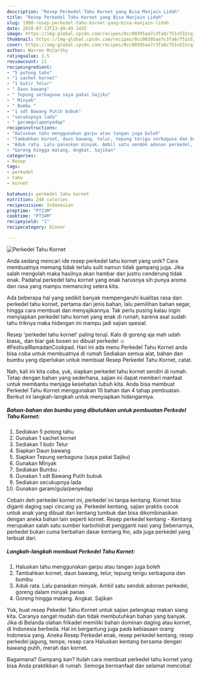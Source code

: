 ```yaml
---
description: "Resep Perkedel Tahu Kornet yang Bisa Manjain Lidah"
title: "Resep Perkedel Tahu Kornet yang Bisa Manjain Lidah"
slug: 1900-resep-perkedel-tahu-kornet-yang-bisa-manjain-lidah
date: 2020-07-13T23:49:49.143Z
image: https://img-global.cpcdn.com/recipes/0cc00395aa7c3fa0/751x532cq70/perkedel-tahu-kornet-foto-resep-utama.jpg
thumbnail: https://img-global.cpcdn.com/recipes/0cc00395aa7c3fa0/751x532cq70/perkedel-tahu-kornet-foto-resep-utama.jpg
cover: https://img-global.cpcdn.com/recipes/0cc00395aa7c3fa0/751x532cq70/perkedel-tahu-kornet-foto-resep-utama.jpg
author: Warren McCarthy
ratingvalue: 3.5
reviewcount: 11
recipeingredient:
- "5 potong tahu"
- "1 sachet kornet"
- "1 butir Telur"
- " Daun bawang"
- " Tepung serbaguna saya pakai Sajiku"
- " Minyak"
- " Bumbu "
- "1 sdt Bawang Putih bubuk"
- "secukupnya lada"
- " garamgulapenyedap"
recipeinstructions:
- "Haluskan tahu menggunakan garpu atau tangan juga boleh"
- "Tambahkan kornet, daun bawang, telur, tepung terigu serbaguna dan bumbu"
- "Aduk rata. Lalu panaskan minyak. Ambil satu sendok adonan perkedel, goreng dalam minyak panas"
- "Goreng hingga matang. Angkat. Sajikan"
categories:
- Resep
tags:
- perkedel
- tahu
- kornet

katakunci: perkedel tahu kornet 
nutrition: 248 calories
recipecuisine: Indonesian
preptime: "PT23M"
cooktime: "PT34M"
recipeyield: "1"
recipecategory: Dinner

---
```



![Perkedel Tahu Kornet](https://img-global.cpcdn.com/recipes/0cc00395aa7c3fa0/751x532cq70/perkedel-tahu-kornet-foto-resep-utama.jpg)

Anda sedang mencari ide resep perkedel tahu kornet yang unik? Cara membuatnya memang tidak terlalu sulit namun tidak gampang juga. Jika salah mengolah maka hasilnya akan hambar dan justru cenderung tidak enak. Padahal perkedel tahu kornet yang enak harusnya sih punya aroma dan rasa yang mampu memancing selera kita.

Ada beberapa hal yang sedikit banyak mempengaruhi kualitas rasa dari perkedel tahu kornet, pertama dari jenis bahan, lalu pemilihan bahan segar, hingga cara membuat dan menyajikannya. Tak perlu pusing kalau ingin menyiapkan perkedel tahu kornet yang enak di rumah, karena asal sudah tahu triknya maka hidangan ini mampu jadi sajian spesial.

Resep &#39;perkedel tahu kornet&#39; paling teruji. Kalo di goreng aja mah udah biasa,, dan biar gak bosen so dibuat perkedel ☺ #FestivalRamadanCookpad. Hari ini ada menu Perkedel Tahu Kornet anda bisa coba untuk membuatnya di rumah Sediakan semua alat, bahan dan bumbu yang diperlukan untuk membuat Resep Perkedel Tahu Kornet, catat.


Nah, kali ini kita coba, yuk, siapkan perkedel tahu kornet sendiri di rumah. Tetap dengan bahan yang sederhana, sajian ini dapat memberi manfaat untuk membantu menjaga kesehatan tubuh kita. Anda bisa membuat Perkedel Tahu Kornet menggunakan 10 bahan dan 4 tahap pembuatan. Berikut ini langkah-langkah untuk menyiapkan hidangannya.

<!--inarticleads1-->

##### Bahan-bahan dan bumbu yang dibutuhkan untuk pembuatan Perkedel Tahu Kornet:

1. Sediakan 5 potong tahu
1. Gunakan 1 sachet kornet
1. Sediakan 1 butir Telur
1. Siapkan  Daun bawang
1. Siapkan  Tepung serbaguna (saya pakai Sajiku)
1. Gunakan  Minyak
1. Sediakan  Bumbu :
1. Gunakan 1 sdt Bawang Putih bubuk
1. Sediakan secukupnya lada
1. Gunakan  garam/gula/penyedap


Cobain deh perkedel kornet ini, perkedel ini tanpa kentang. Kornet bisa diganti daging sapi cincang ya. Perkedel kentang, sajian praktis cocok untuk anak yang dibuat dari kentang tumbuk dan bisa dikombinasikan dengan aneka bahan lain seperti kornet. Resep perkedel kentang - Kentang merupakan salah satu sumber karbohidrat pengganti nasi yang Sebenarnya, perkedel bukan cuma berbahan dasar kentang lho, ada juga perkedel yang terbuat dari. 

<!--inarticleads2-->

##### Langkah-langkah membuat Perkedel Tahu Kornet:

1. Haluskan tahu menggunakan garpu atau tangan juga boleh
1. Tambahkan kornet, daun bawang, telur, tepung terigu serbaguna dan bumbu
1. Aduk rata. Lalu panaskan minyak. Ambil satu sendok adonan perkedel, goreng dalam minyak panas
1. Goreng hingga matang. Angkat. Sajikan


Yuk, buat resep Pekedel Tahu Kornet untuk sajian pelengkap makan siang kita. Caranya sangat mudah dan tidak membutuhkan bahan yang banyak. Jika di Belanda olahan frikadel memiliki bahan dominan daging atau kornet, di Indonesia berbeda. Hal ini bergantung juga pada kebiasaan orang Indonesia yang. Aneka Resep Perkedel enak, resep perkedel kentang, resep perkedel jagung, tempe, resep cara Haluskan kentang bersama dengan bawang putih, merah dan kornet. 

Bagaimana? Gampang kan? Itulah cara membuat perkedel tahu kornet yang bisa Anda praktikkan di rumah. Semoga bermanfaat dan selamat mencoba!
